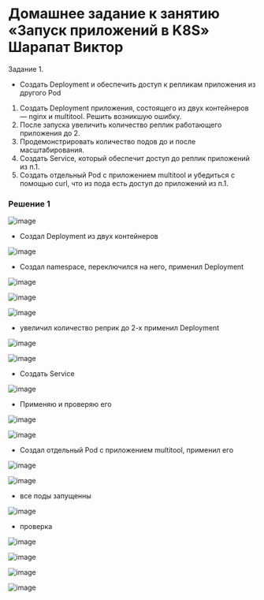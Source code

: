 # Домашнее задание к занятию «Запуск приложений в K8S» Шарапат Виктор

Задание 1.
* Создать Deployment и обеспечить доступ к репликам приложения из другого Pod
1) Создать Deployment приложения, состоящего из двух контейнеров — nginx и multitool. Решить возникшую ошибку.
2) После запуска увеличить количество реплик работающего приложения до 2.
3) Продемонстрировать количество подов до и после масштабирования.
4) Создать Service, который обеспечит доступ до реплик приложений из п.1.
5) Создать отдельный Pod с приложением multitool и убедиться с помощью curl, что из пода есть доступ до приложений из п.1.

### Решение 1

![image](https://github.com/user-attachments/assets/0b57a960-9f42-42d6-b29b-4bfa6b118465)

* Создал Deployment из двух контейнеров

![image](https://github.com/user-attachments/assets/babeedc0-1972-4e1c-9d64-462bfc44b0cf)

* Создал namespace, переключился на него, применил Deployment 

![image](https://github.com/user-attachments/assets/70566248-e923-4ff0-85e7-417040e370b4)

![image](https://github.com/user-attachments/assets/1aa0daa4-22a0-428e-9506-2eab7185facb)

![image](https://github.com/user-attachments/assets/cbd614c2-0411-424f-8015-d2a674488bfd)

* увеличил количество реприк до 2-х применил Deployment

![image](https://github.com/user-attachments/assets/d94714e6-9e01-412e-ad73-5c9610e881c3)

![image](https://github.com/user-attachments/assets/f4909e1c-4b96-428e-a05e-7d0319d034f5)

* Создать Service

![image](https://github.com/user-attachments/assets/2f5af9ed-5088-402c-b42e-eea1c168302a)

* Применяю и проверяю его

![image](https://github.com/user-attachments/assets/d2a98660-c2fa-48e8-bcc2-275f52d0ce4c)

![image](https://github.com/user-attachments/assets/52d8122f-f8c3-4e72-8774-36eb0eae1404)

* Создал отдельный Pod с приложением multitool, применил его

![image](https://github.com/user-attachments/assets/979b838b-be4f-4dbf-9dbe-ffa2170fc114)

![image](https://github.com/user-attachments/assets/3b35bda7-31a3-41de-97c5-43a4299831a3)

* все поды запущенны

![image](https://github.com/user-attachments/assets/b3076bca-1ac9-4eed-ab0b-998b92362676)


* проверка

![image](https://github.com/user-attachments/assets/da08b0e1-b972-45e5-a65a-621016d51de5)

![image](https://github.com/user-attachments/assets/b1eb07c2-94eb-4c97-805c-0a6e97297626)

![image](https://github.com/user-attachments/assets/2efdaf0c-d8e0-4787-8fc9-01cb72056dcc)

![image](https://github.com/user-attachments/assets/e25350dd-2522-4095-b732-73bf172e6b1f)




